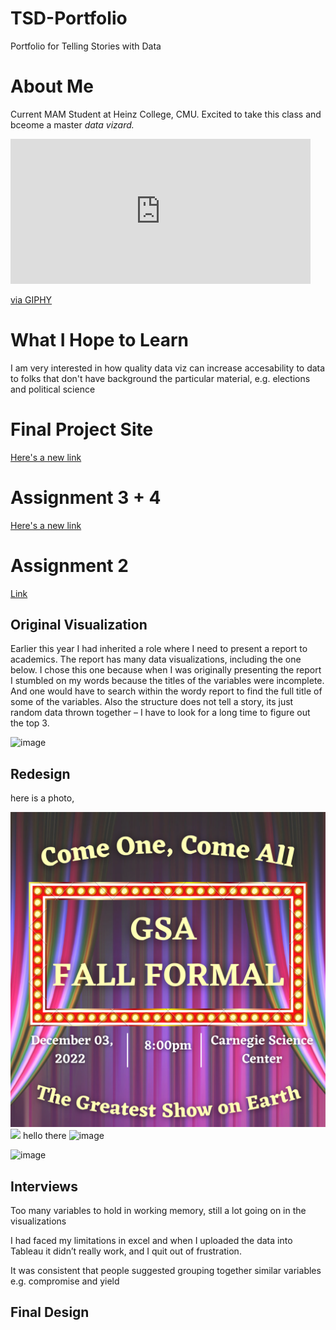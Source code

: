 # TSD-Portfolio
Portfolio for Telling Stories with Data

# About Me
Current MAM Student at Heinz College, CMU. Excited to take this class and bceome a master _data vizard._ 
<iframe src="https://giphy.com/embed/OUwzqE4ZOk5Bm" width="480" height="232" frameBorder="0" class="giphy-embed" allowFullScreen></iframe><p><a href="https://giphy.com/gifs/harry-potter-hp-hermione-granger-OUwzqE4ZOk5Bm">via GIPHY</a></p>

# What I Hope to Learn 
I am very interested in how quality data viz can increase accesability to data to folks that don't have background the particular material, e.g. elections and political science 

# Final Project Site 
[Here's a new link](finalproject.md)

# Assignment 3 + 4 
[Here's a new link](Assignment34.md)

# Assignment 2

[Link](assignment2.md)

<h2>Original Visualization</h2>

Earlier this year I had inherited a role where I need to present a report to academics. The report has many data visualizations, including the one below. 
I chose this one because when I was originally presenting the report I stumbled on my words because the titles of the variables were incomplete. And one would have to search within the wordy report to find the full title of some of the variables. 
Also the structure does not tell a story, its just random data thrown together – I have to look for a long time to figure out the top 3. 

<img width="468" alt="image" src="https://user-images.githubusercontent.com/108349433/202548401-7a35020f-226e-4a32-b701-b938bfc520aa.png">

<h2>Redesign</h2>
here is a photo, 

![fallformal](fall%20formal.png)
<img src=“fall%20formal.png” width="300"/>
hello there 
![image](https://user-images.githubusercontent.com/108349433/202548787-f572483a-5189-4ce8-94ba-d3358dc4e1e6.png)

![image](https://user-images.githubusercontent.com/108349433/202548925-c8a80847-ac53-4677-9fd9-f5e865b1a925.png)

<div class="flourish-embed flourish-chart" data-src="visualisation/11834321"><script src="https://public.flourish.studio/resources/embed.js"></script></div>


<h2>Interviews</h2>
Too many variables to hold in working memory, still a lot going on in the visualizations 

I had faced my limitations in excel and when I uploaded the data into Tableau it didn’t really work, and I quit out of frustration. 

It was consistent that people suggested grouping together similar variables e.g. compromise and yield 

<h2>Final Design</h2> 

<div class="flourish-embed flourish-chart" data-src="visualisation/11834292"><script src="https://public.flourish.studio/resources/embed.js"></script></div>
